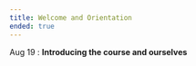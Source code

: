 ```yaml
---
title: Welcome and Orientation
ended: true 
---
```


Aug 19 
: **Introducing the course and ourselves**
